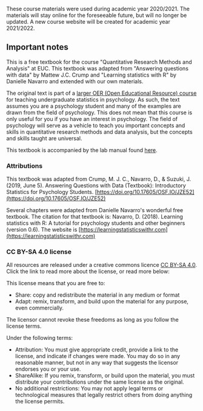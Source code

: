 These course materials were used during academic year 2020/2021. The materials will stay online for the foreseeable future, but will no longer be updated. A new course website will be created for academic year 2021/2022. 

## Important notes
This is a free textbook for the course "Quantitative Research Methods and Analysis" at EUC. This textbook was adapted from "Answering questions with data" by Mattew J.C. Crump and "Learning statistics with R" by Danielle Navarro and extended with our own materials. 

The original text is part of a [larger OER (Open Educational Resource) course](https://osf.io/3s68c/) for teaching undergraduate statistics in psychology. As such, the text assumes you are a psychology student and many of the examples are drawn from the field of psychology. This does not mean that this course is only useful for you if you have an interest in psychology. The field of psychology will serve as a vehicle to teach you important concepts and skills in quantitative research methods and data analysis, but the concepts and skills taught are universal. 

This textbook is accompanied by the lab manual found [here](https://thomashulst.github.io/quantrma_lab/).

### Attributions
This textbook was adapted from Crump, M. J. C., Navarro, D., & Suzuki, J. (2019, June 5). Answering Questions with Data (Textbook): Introductory Statistics for Psychology Students. [https://doi.org/10.17605/OSF.IO/JZE52](https://doi.org/10.17605/OSF.IO/JZE52)

Several chapters were adapted from Danielle Navarro's wonderful free textbook. The citation for that textbook is: Navarro, D. (2018). Learning statistics with R: A tutorial for psychology students and other beginners (version 0.6). The website is [https://learningstatisticswithr.com](https://learningstatisticswithr.com)

### CC BY-SA 4.0 license
All resources are released under a creative commons licence [CC BY-SA 4.0](https://creativecommons.org/licenses/by-sa/4.0/). Click the link to read more about the license, or read more below:

This license means that you are free to:

- Share: copy and redistribute the material in any medium or format
- Adapt: remix, transform, and build upon the material for any purpose, even commercially.

The licensor cannot revoke these freedoms as long as you follow the license terms.

Under the following terms:

- Attribution: You must give appropriate credit, provide a link to the license, and indicate if changes were made. You may do so in any reasonable manner, but not in any way that suggests the licensor endorses you or your use.
- ShareAlike: If you remix, transform, or build upon the material, you must distribute your contributions under the same license as the original.
- No additional restrictions: You may not apply legal terms or technological measures that legally restrict others from doing anything the license permits.


